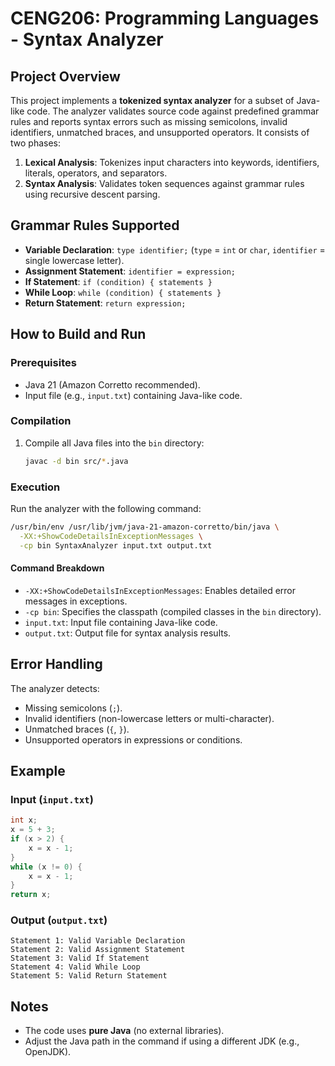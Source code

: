 # CENG206: Programming Languages - Syntax Analyzer

## Project Overview
This project implements a **tokenized syntax analyzer** for a subset of Java-like code. The analyzer validates source code against predefined grammar rules and reports syntax errors such as missing semicolons, invalid identifiers, unmatched braces, and unsupported operators. It consists of two phases:
1. **Lexical Analysis**: Tokenizes input characters into keywords, identifiers, literals, operators, and separators.
2. **Syntax Analysis**: Validates token sequences against grammar rules using recursive descent parsing.

## Grammar Rules Supported
- **Variable Declaration**: `type identifier;` (`type` = `int` or `char`, `identifier` = single lowercase letter).
- **Assignment Statement**: `identifier = expression;`
- **If Statement**: `if (condition) { statements }`
- **While Loop**: `while (condition) { statements }`
- **Return Statement**: `return expression;`

## How to Build and Run
### Prerequisites
- Java 21 (Amazon Corretto recommended).
- Input file (e.g., `input.txt`) containing Java-like code.

### Compilation
1. Compile all Java files into the `bin` directory:
   ```bash
   javac -d bin src/*.java
   ```

### Execution
Run the analyzer with the following command:
```bash
/usr/bin/env /usr/lib/jvm/java-21-amazon-corretto/bin/java \
  -XX:+ShowCodeDetailsInExceptionMessages \
  -cp bin SyntaxAnalyzer input.txt output.txt
```

#### Command Breakdown
- `-XX:+ShowCodeDetailsInExceptionMessages`: Enables detailed error messages in exceptions.
- `-cp bin`: Specifies the classpath (compiled classes in the `bin` directory).
- `input.txt`: Input file containing Java-like code.
- `output.txt`: Output file for syntax analysis results.

## Error Handling
The analyzer detects:
- Missing semicolons (`;`).
- Invalid identifiers (non-lowercase letters or multi-character).
- Unmatched braces (`{`, `}`).
- Unsupported operators in expressions or conditions.

## Example
### Input (`input.txt`)
```java
int x;
x = 5 + 3;
if (x > 2) {
    x = x - 1;
}
while (x != 0) {
    x = x - 1;
}
return x;
```

### Output (`output.txt`)
```
Statement 1: Valid Variable Declaration
Statement 2: Valid Assignment Statement
Statement 3: Valid If Statement
Statement 4: Valid While Loop
Statement 5: Valid Return Statement
```


## Notes
- The code uses **pure Java** (no external libraries).
- Adjust the Java path in the command if using a different JDK (e.g., OpenJDK).


